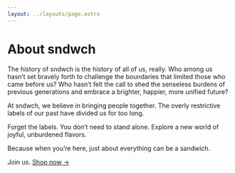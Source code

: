 ```yaml
---
layout: ../layouts/page.astro
---
```


# About sndwch

The history of sndwch is the history of all of us, really. Who among us hasn’t
set bravely forth to challenge the boundaries that limited those who came before
us? Who hasn’t felt the call to shed the senseless burdens of previous
generations and embrace a brighter, happier, more unified future?

At sndwch, we believe in bringing people together. The overly restrictive labels
of our past have divided us for too long.

Forget the labels. You don’t need to stand alone. Explore a new world of joyful,
unburdened flavors.

Because when you’re here, just about everything can be a sandwich.

Join us. [Shop now &rarr;](/shop)

